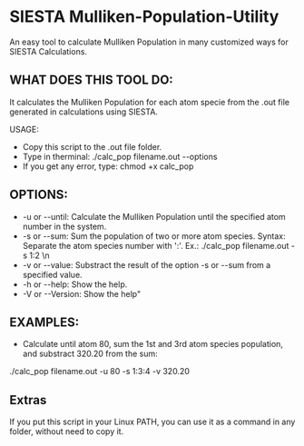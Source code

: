 # SIESTA Mulliken-Population-Utility
An easy tool to calculate Mulliken Population in many customized ways for SIESTA Calculations.

## WHAT DOES THIS TOOL DO:
It calculates the Mulliken Population for each atom specie from the .out file generated in calculations using SIESTA.

USAGE:
- Copy this script to the .out file folder.
- Type in therminal: ./calc_pop filename.out --options
- If you get any error, type: chmod +x calc_pop

## OPTIONS:
- -u or --until: Calculate the Mulliken Population until the specified atom number in the system.
- -s or --sum: Sum the population of two or more atom species. Syntax: Separate the atom species number with ':'. Ex.: ./calc_pop filename.out -s 1:2 \n
- -v or --value: Substract the result of the option -s or --sum from a specified value.
- -h or --help: Show the help.
- -V or --Version: Show the help"

## EXAMPLES:
- Calculate until atom 80, sum the 1st and 3rd atom species population, and substract 320.20 from the sum:

./calc_pop filename.out -u 80 -s 1:3:4 -v 320.20

## Extras
If you put this script in your Linux PATH, you can use it as a command in any folder, without need to copy it.
